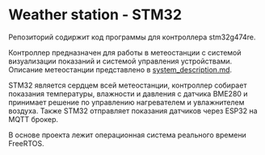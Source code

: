 # Weather station - STM32

Репозиторий содиржит код программы для контроллера stm32g474re. 

Контроллер предназначен для работы в метеостанции с системой визуализации показаний и системой управления устройствами. Описание метеостанции представлено в [system_description.md](https://github.com/jacobin-thx/weather_station_stm/blob/main/system_description.md).

STM32 является сердцем всей метеостанции, контроллер собирает показания температуры, влажности и давления с датчика BME280 и принимает решение по управлению нагревателем и увлажнителем воздуха. Также STM32 отправляет показания датчиков через ESP32 на MQTT брокер.

В основе проекта лежит операционная система реального времени FreeRTOS.
